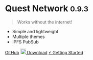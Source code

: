 # Quest Network <small>0.9.3</small>

> Works without the internet!

- Simple and lightweight
- Multiple themes
- IPFS PubSub

[GitHub](https://github.com/QuestNetwork/qDesk/)
[<img src="https://upload.wikimedia.org/wikipedia/commons/thumb/b/b8/OOjs_UI_icon_download-progressive.svg/1024px-OOjs_UI_icon_download-progressive.svg.png" class="coverpageDownloadIcon" height=18px> Download](https://questnetwork.github.io/docs/#/download)
[:zap: Getting Started](quickstart.md)
